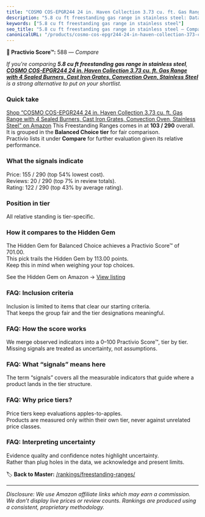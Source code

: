 ```yaml
---
title: "COSMO COS-EPGR244 24 in. Haven Collection 3.73 cu. ft. Gas Range with 4 Sealed Burners, Cast Iron Grates, Convection Oven, Stainless Steel"
description: "5.8 cu ft freestanding gas range in stainless steel: Data-driven ranking using the Practivio Score™. Positioned by quality, value, demand, findability, momentu…"
keywords: ["5.8 cu ft freestanding gas range in stainless steel"]
seo_title: "5.8 cu ft freestanding gas range in stainless steel — Compare (2025)"
canonicalURL: "/products/cosmo-cos-epgr244-24-in-haven-collection-373-cu-ft-gas-range-with-4-sealed-burners-cast-iron-grates-convection-oven-stainless-steel-B09JXNMNWB/"
---
```


**🛒 Practivio Score™:** 588 — _Compare_


*If you're comparing **5.8 cu ft freestanding gas range in stainless steel**, **[COSMO COS-EPGR244 24 in. Haven Collection 3.73 cu. ft. Gas Range with 4 Sealed Burners, Cast Iron Grates, Convection Oven, Stainless Steel](https://www.amazon.com/dp/B09JXNMNWB?tag=practivio-20)** is a strong alternative to put on your shortlist.*
### Quick take
[Shop “COSMO COS-EPGR244 24 in. Haven Collection 3.73 cu. ft. Gas Range with 4 Sealed Burners, Cast Iron Grates, Convection Oven, Stainless Steel” on Amazon](https://www.amazon.com/dp/B09JXNMNWB?tag=practivio-20)
This Freestanding Ranges comes in at **103 / 290** overall.  
It is grouped in the **Balanced Choice tier** for fair comparison.  
Practivio lists it under **Compare** for further evaluation given its relative performance.

### What the signals indicate
Price: 155 / 290 (top 54% lowest cost).  
Reviews: 20 / 290 (top 7% in review totals).  
Rating: 122 / 290 (top 43% by average rating).  

### Position in tier
All relative standing is tier-specific.

### How it compares to the Hidden Gem
The Hidden Gem for Balanced Choice achieves a Practivio Score™ of 701.00.  
This pick trails the Hidden Gem by 113.00 points.  
Keep this in mind when weighing your top choices.  

See the Hidden Gem on Amazon → [View listing](https://www.amazon.com/dp/B07FWRTVYZ?tag=practivio-20)

### FAQ: Inclusion criteria
Inclusion is limited to items that clear our starting criteria.  
That keeps the group fair and the tier designations meaningful.

### FAQ: How the score works
We merge observed indicators into a 0–100 Practivio Score™, tier by tier.  
Missing signals are treated as uncertainty, not assumptions.

### FAQ: What “signals” means here
The term “signals” covers all the measurable indicators that guide where a product lands in the tier structure.

### FAQ: Why price tiers?
Price tiers keep evaluations apples-to-apples.  
Products are measured only within their own tier, never against unrelated price classes.

### FAQ: Interpreting uncertainty
Evidence quality and confidence notes highlight uncertainty.  
Rather than plug holes in the data, we acknowledge and present limits.

<!-- Missing template for Compare/CompareWithinPriceClass -->


🏷️ **Back to Master:** [/rankings/freestanding-ranges/](/rankings/freestanding-ranges/)

---
_Disclosure: We use Amazon affiliate links which may earn a commission. We don’t display live prices or review counts. Rankings are produced using a consistent, proprietary methodology._
